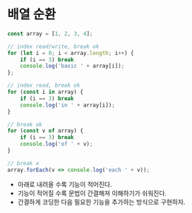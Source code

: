 # 배열 순환

```javascript
const array = [1, 2, 3, 4];

// index read/write, break ok
for (let i = 0; i < array.length; i++) {
    if (i == 3) break
    console.log('basic ' + array[i]);
};

// index read, break ok
for (const i in array) {
    if (i == 3) break
    console.log('in ' + array[i]);
}

// break ok
for (const v of array) {
    if (i == 3) break
    console.log('of ' + v);
}

// break x
array.forEach(v => console.log('each ' + v));
```

- 아래로 내려올 수록 기능이 적어진다.
- 기능이 적어질 수록 문법이 간결해져 이해하기가 쉬워진다.
- 간결하게 코딩한 다음 필요한 기능을 추가하는 방식으로 구현하자.
